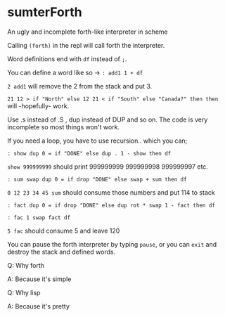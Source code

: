 # sumterForth
An ugly and incomplete forth-like interpreter in scheme

Calling `(forth)` in the repl will call forth the interpreter.

Word definitions end with `df` instead of `;`.

You can define a word like so ->   `: add1 1 + df`

`2 add1` will remove the 2 from the stack and put 3.

`21 12 > if "North" else 12 21 < if "South" else "Canada?" then then` will -hopefully- work.

Use .s instead of .S , dup instead of DUP and so on. The code is very incomplete so most things won't work.

If you need a loop, you have to use recursion.. which you can;

`: show dup 0 = if "DONE" else dup . 1 - show then df`

`show 999999999` should print 999999999 999999998 999999997 etc.

`: sum swap dup 0 = if drop "DONE" else swap + sum then df`

`0 12 23 34 45 sum` should consume those numbers and put 114 to stack

`: fact dup 0 = if drop "DONE" else dup rot * swap 1 - fact then df`

`: fac 1 swap fact df`

`5 fac` should consume 5 and leave 120

You can pause the forth interpreter by typing `pause`, or you can `exit` and destroy the stack and defined words.

Q: Why forth

A: Because it's simple

Q: Why lisp

A: Because it's pretty
